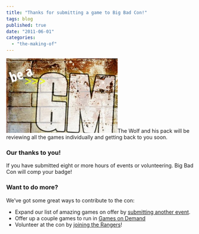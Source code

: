 ```yaml
---
title: "Thanks for submitting a game to Big Bad Con!"
tags: blog
published: true
date: "2011-06-01"
categories: 
  - "the-making-of"
---
```


![Volunteer](/images/homepage-image2-300x200.jpg)The Wolf and his pack will be reviewing all the games individually and getting back to you soon.

### Our thanks to you!

If you have submitted eight or more hours of events or volunteering. Big Bad Con will comp your badge!

### Want to do more?

We’ve got some great ways to contribute to the con:

- Expand our list of amazing games on offer by [submitting another event](/volunteer/run-an-event/).
- Offer up a couple games to run in [Games on Demand](/volunteer/be-a-god/)
- Volunteer at the con by [joining the Rangers](/join-the-rangers/)!
